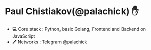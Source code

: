 # Paul Chistiakov(@palachick) ✋

* 💻 Core stack : Python, basic Golang, Frontend and Backend on JavaScript
* 🖊️ Networks : Telegram @palachick
